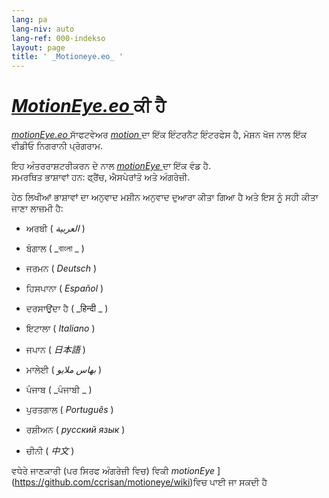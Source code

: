 ```yaml
---
lang: pa
lang-niv: auto
lang-ref: 000-indekso
layout: page
title: ' _Motioneye.eo_ '
---
```

#  [ _MotionEye.eo_ ](https://github.com/jmichault/motioneye.eo) ਕੀ ਹੈ

[ _motionEye.eo_ ](https://github.com/jmichault/motioneye.eo) ਸਾੱਫਟਵੇਅਰ [ _motion_ ](https://motion-project.github.io/)ਦਾ ਇੱਕ ਇੰਟਰਨੈਟ ਇੰਟਰਫੇਸ ਹੈ, ਮੋਸ਼ਨ ਖੋਜ ਨਾਲ ਇੱਕ ਵੀਡੀਓ ਨਿਗਰਾਨੀ ਪ੍ਰੋਗਰਾਮ.

ਇਹ ਅੰਤਰਰਾਸ਼ਟਰੀਕਰਨ ਦੇ ਨਾਲ [ _motionEye_ ](https://github.com/ccrisan/motioneye) ਦਾ ਇੱਕ ਵੰਡ ਹੈ.  
ਸਮਰਥਿਤ ਭਾਸ਼ਾਵਾਂ ਹਨ: ਫ੍ਰੈਂਚ, ਐਸਪੇਰਾਂਤੋ ਅਤੇ ਅੰਗਰੇਜ਼ੀ.

ਹੇਠ ਲਿਖੀਆਂ ਭਾਸ਼ਾਵਾਂ ਦਾ ਅਨੁਵਾਦ ਮਸ਼ੀਨ ਅਨੁਵਾਦ ਦੁਆਰਾ ਕੀਤਾ ਗਿਆ ਹੈ ਅਤੇ ਇਸ ਨੂੰ ਸਹੀ ਕੀਤਾ ਜਾਣਾ ਲਾਜ਼ਮੀ ਹੈ:

* ਅਰਬੀ ( _العربية_ )


* ਬੰਗਾਲ ( _বাংলা _ )
  

  

* ਜਰਮਨ ( _Deutsch_ )


* ਹਿਸਪਾਨਾ ( _Español_ )


* ਦਰਸਾਉਂਦਾ ਹੈ ( _हिन्दी _ )
  

  

* ਇਟਾਲਾ ( _Italiano_ )


* ਜਪਾਨ ( _日本語_ )


* ਮਾਲੇਈ ( _بهاس ملايو_ )


* ਪੰਜਾਬ ( _ਪੰਜਾਬੀ _ )
  

  

* ਪੁਰਤਗਾਲ ( _Português_ )


* ਰਸ਼ੀਅਨ ( _русский язык_ )


* ਚੀਨੀ ( _中文_ )




ਵਧੇਰੇ ਜਾਣਕਾਰੀ (ਪਰ ਸਿਰਫ ਅੰਗਰੇਜ਼ੀ ਵਿਚ) ਵਿਕੀ _motionEye_ ](https://github.com/ccrisan/motioneye/wiki)ਵਿਚ ਪਾਈ ਜਾ ਸਕਦੀ ਹੈ

